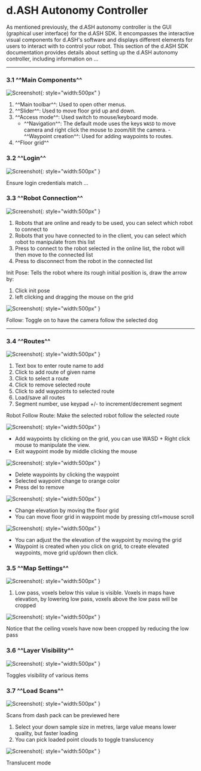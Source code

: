 # d.ASH Autonomy Controller

As mentioned previously, the d.ASH autonomy controller is the GUI (graphical user interface) for the d.ASH SDK. It encompasses the interactive visual components for d.ASH's software and displays different elements for users to interact with to control your robot. This section of the d.ASH SDK documentation provides details about setting up the d.ASH autonomy controller, including information on ...

---
### 3.1 ^^Main Components^^

![Screenshot](img/main.png){: style="width:500px" }

1. ^^Main toolbar^^: Used to open other menus.
2. ^^Slider^^: Used to move floor grid up and down.
3. ^^Access mode^^: Used switch to mouse/keyboard mode.
      - ^^Navigation^^: The default mode uses the keys `WASD` to move camera and right click the mouse to zoom/tilt the camera. 
       - ^^Waypoint creation^^: Used for adding waypoints to routes.
4. ^^Floor grid^^

### 3.2 ^^Login^^

![Screenshot](img/login.png#center){: style="width:500px" }

Ensure login credentials match ...

### 3.3 ^^Robot Connection^^

![Screenshot](img/connect-robot.png#center){: style="width:500px" }

1.	Robots that are online and ready to be used, you can select which robot to connect to
2.	Robots that you have connected to in the client, you can select which robot to manipulate from this list
3.	Press to connect to the robot selected in the online list, the robot will then move to the connected list
4.	Press to disconnect from the robot in the connected list

Init Pose: Tells the robot where its rough initial position is, draw the arrow by: 
1.	Click init pose
2.	left clicking and dragging the mouse on the grid

![Screenshot](img/init.png#center){: style="width:500px" }

Follow: Toggle on to have the camera follow the selected dog

---

### 3.4 ^^Routes^^

![Screenshot](img/routes.png#center){: style="width:500px" }

1.	Text box to enter route name to add
2.	Click to add route of given name
3.	Click to select a route
4.	 Click to remove selected route
5.	Click to add waypoints to selected route
6.	Load/save all routes
7.	Segment number, use keypad +/- to increment/decrement segment

Robot Follow Route: Make the selected robot follow the selected route

![Screenshot](img/waypoint-1.png#center){: style="width:500px" }

-	Add waypoints by clicking on the grid, you can use WASD + Right click mouse to manipulate the view.
-	Exit waypoint mode by middle clicking the mouse

![Screenshot](img/waypoint-2.png#center){: style="width:500px" }

-	Delete waypoints by clicking the waypoint
-	Selected waypoint change to orange color
-	Press del to remove

![Screenshot](img/waypoint-3.png#center){: style="width:500px" }

-	Change elevation by moving the floor grid
-	You can move floor grid in waypoint mode by pressing ctrl+mouse scroll

![Screenshot](img/waypoint-4.png#center){: style="width:500px" }

-	You can adjust the the elevation of the waypoint by moving the grid
-	Waypoint is created when you click on grid, to create elevated waypoints, move grid up/down then click.

### 3.5 ^^Map Settings^^

![Screenshot](img/map.png#center){: style="width:500px" }

1.	Low pass, voxels below this value is visible. Voxels in maps have elevation, by lowering low pass, voxels above the low pass will be cropped

![Screenshot](img/map-2.png#center){: style="width:500px" }

Notice that the ceiling voxels have now been cropped by reducing the low pass

### 3.6 ^^Layer Visibility^^

![Screenshot](img/layer.png#center){: style="width:500px" }

Toggles visibility of various items

### 3.7 ^^Load Scans^^

![Screenshot](img/load-scan.png#center){: style="width:500px" }

Scans from dash pack can be previewed here
1.	Select your down sample size in metres, large value means lower quality, but faster loading
2.	You can pick loaded point clouds to toggle translucency

![Screenshot](img/load-scan-2.png#center){: style="width:500px" }

Translucent mode
